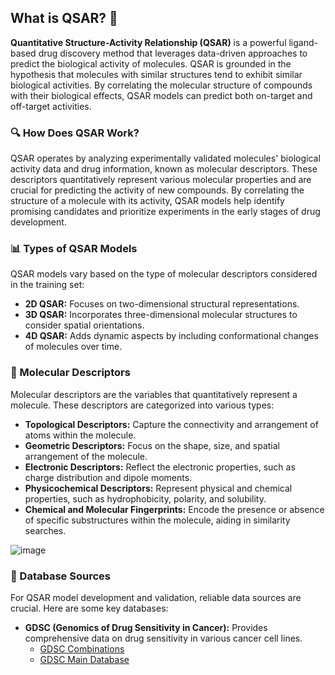 ## **What is QSAR? 🔬**

**Quantitative Structure-Activity Relationship (QSAR)** is a powerful ligand-based drug discovery method that leverages data-driven approaches to predict the biological activity of molecules. QSAR is grounded in the hypothesis that molecules with similar structures tend to exhibit similar biological activities. By correlating the molecular structure of compounds with their biological effects, QSAR models can predict both on-target and off-target activities.

### **🔍 How Does QSAR Work?**
QSAR operates by analyzing experimentally validated molecules' biological activity data and drug information, known as molecular descriptors. These descriptors quantitatively represent various molecular properties and are crucial for predicting the activity of new compounds. By correlating the structure of a molecule with its activity, QSAR models help identify promising candidates and prioritize experiments in the early stages of drug development.

### **📊 Types of QSAR Models**
QSAR models vary based on the type of molecular descriptors considered in the training set:

- **2D QSAR:** Focuses on two-dimensional structural representations.
- **3D QSAR:** Incorporates three-dimensional molecular structures to consider spatial orientations.
- **4D QSAR:** Adds dynamic aspects by including conformational changes of molecules over time.

### **🔬 Molecular Descriptors**
Molecular descriptors are the variables that quantitatively represent a molecule. These descriptors are categorized into various types:

- **Topological Descriptors:** Capture the connectivity and arrangement of atoms within the molecule.
- **Geometric Descriptors:** Focus on the shape, size, and spatial arrangement of the molecule.
- **Electronic Descriptors:** Reflect the electronic properties, such as charge distribution and dipole moments.
- **Physicochemical Descriptors:** Represent physical and chemical properties, such as hydrophobicity, polarity, and solubility.
- **Chemical and Molecular Fingerprints:** Encode the presence or absence of specific substructures within the molecule, aiding in similarity searches.



 ![image](https://github.com/ANUSHKARAMPURI/A-Breast-Cancer-Specific-QSAR-model-development-using-Machine-Learning-and-Deep-Learning-approaches-/assets/133758533/71af9cff-dab9-49a2-941a-0f62df76efb8)



### **🔗 Database Sources**
For QSAR model development and validation, reliable data sources are crucial. Here are some key databases:

- **GDSC (Genomics of Drug Sensitivity in Cancer):** Provides comprehensive data on drug sensitivity in various cancer cell lines. 
  - [GDSC Combinations](https://gdsc-combinations.depmap.sanger.ac.uk/)
  - [GDSC Main Database](https://www.cancerrxgene.org/)




